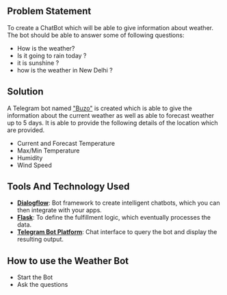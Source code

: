 ## Problem Statement

To create a ChatBot which will be able to give information about weather. The bot should be able to answer some of following questions:

-  How is the weather?
- Is it going to rain today ?
-  it is sunshine ?
- how is the weather in New Delhi  ?

## Solution
A Telegram bot named ["Buzo"](http://t.me/weather_808_bot)  is created which is able to give the information about the current weather as well as  able to forecast weather up to 5 days.
It is able to provide the following details of the location which are provided.

-   Current and Forecast Temperature
-   Max/Min Temperature
-   Humidity
-   Wind Speed

## Tools And Technology Used
-   [**Dialogflow**](https://dialogflow.com/): Bot framework to create intelligent chatbots, which you can then integrate with your apps.
-   [**Flask**](http://flask.pocoo.org//): To define the fulfillment logic, which eventually processes the data.
-   [**Telegram Bot Platform**](https://telegram.org/blog/bot-revolution/): Chat interface to query the bot and display the resulting output.

## How to use the Weather Bot

- Start the Bot
- Ask the questions
